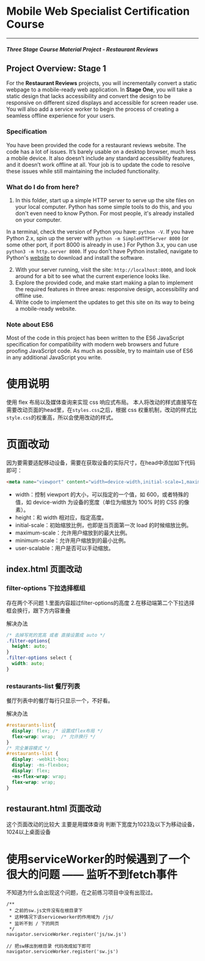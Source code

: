 # Mobile Web Specialist Certification Course
---
#### _Three Stage Course Material Project - Restaurant Reviews_

## Project Overview: Stage 1

For the **Restaurant Reviews** projects, you will incrementally convert a static webpage to a mobile-ready web application. In **Stage One**, you will take a static design that lacks accessibility and convert the design to be responsive on different sized displays and accessible for screen reader use. You will also add a service worker to begin the process of creating a seamless offline experience for your users.

### Specification

You have been provided the code for a restaurant reviews website. The code has a lot of issues. It’s barely usable on a desktop browser, much less a mobile device. It also doesn’t include any standard accessibility features, and it doesn’t work offline at all. Your job is to update the code to resolve these issues while still maintaining the included functionality. 

### What do I do from here?

1. In this folder, start up a simple HTTP server to serve up the site files on your local computer. Python has some simple tools to do this, and you don't even need to know Python. For most people, it's already installed on your computer. 

In a terminal, check the version of Python you have: `python -V`. If you have Python 2.x, spin up the server with `python -m SimpleHTTPServer 8000` (or some other port, if port 8000 is already in use.) For Python 3.x, you can use `python3 -m http.server 8000`. If you don't have Python installed, navigate to Python's [website](https://www.python.org/) to download and install the software.

2. With your server running, visit the site: `http://localhost:8000`, and look around for a bit to see what the current experience looks like.
3. Explore the provided code, and make start making a plan to implement the required features in three areas: responsive design, accessibility and offline use.
4. Write code to implement the updates to get this site on its way to being a mobile-ready website.

### Note about ES6

Most of the code in this project has been written to the ES6 JavaScript specification for compatibility with modern web browsers and future proofing JavaScript code. As much as possible, try to maintain use of ES6 in any additional JavaScript you write. 


# 使用说明

使用 flex 布局以及媒体查询来实现 css 响应式布局。
本人将改动的样式直接写在需要改动页面的head里，在`styles.css`之后，根据 css 权重机制，改动的样式比`style.css`的权重高，所以会使用改动的样式。

# 页面改动
因为要需要适配移动设备，需要在获取设备的实际尺寸，在head中添加如下代码即可：

```HTML
<meta name="viewport" content="width=device-width,initial-scale=1,maximum-scale=1,minimum-scale=1,user-scalable=no" />
```
- width：控制 viewport 的大小，可以指定的一个值，如 600，或者特殊的值，如 device-width 为设备的宽度（单位为缩放为 100% 时的 CSS 的像素）。
- height：和 width 相对应，指定高度。
- initial-scale：初始缩放比例，也即是当页面第一次 load 的时候缩放比例。
- maximum-scale：允许用户缩放到的最大比例。
- minimum-scale：允许用户缩放到的最小比例。
- user-scalable：用户是否可以手动缩放。

## index.html 页面改动

### filter-options 下拉选择框组
存在两个不问题
1.里面内容超过filter-options的高度
2.在移动端第二个下拉选择框会换行，跟下方内容重叠

解决办法
```CSS
/* 去掉写死的宽高 或者 直接设置成 auto */
.filter-options{
  height: auto;
}
.filter-options select {
  width: auto;
}
```

### restaurants-list 餐厅列表
餐厅列表中的餐厅每行只显示一个，不好看。

解决办法

```CSS
#restaurants-list{
  display: flex; /* 设置成flex布局 */
  flex-wrap: wrap;  /* 允许换行 */
}
/* 完全兼容模式 */
#restaurants-list {
  display: -webkit-box;
  display: -ms-flexbox;
  display: flex;
  -ms-flex-wrap: wrap;
  flex-wrap: wrap;
}
```

## restaurant.html 页面改动
这个页面改动的比较大
主要是用媒体查询 判断下宽度为1023及以下为移动设备，1024以上桌面设备


# 使用serviceWorker的时候遇到了一个很大的问题 —— 监听不到fetch事件
不知道为什么会出现这个问题，在之前练习项目中没有出现过。

```JS
/**
 * 之前的sw.js文件没有在根目录下
 * 这种情况下该serviceworker的作用域为 /js/ 
 * 监听不到 / 下的网页
 */
navigator.serviceWorker.register('js/sw.js')

// 把sw移出到根目录 代码改成如下即可
navigator.serviceWorker.register('sw.js')
```